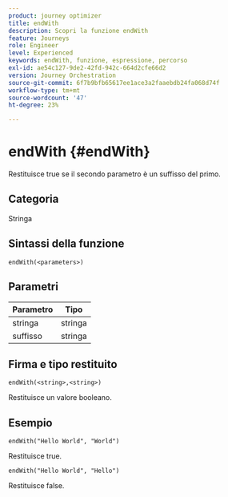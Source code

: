```yaml
---
product: journey optimizer
title: endWith
description: Scopri la funzione endWith
feature: Journeys
role: Engineer
level: Experienced
keywords: endWith, funzione, espressione, percorso
exl-id: ae54c127-9de2-42fd-942c-664d2cfe66d2
version: Journey Orchestration
source-git-commit: 6f7b9bfb65617ee1ace3a2faaebdb24fa068d74f
workflow-type: tm+mt
source-wordcount: '47'
ht-degree: 23%

---
```


# endWith {#endWith}

Restituisce true se il secondo parametro è un suffisso del primo.

## Categoria

Stringa

## Sintassi della funzione

`endWith(<parameters>)`

## Parametri

| Parametro | Tipo |
|-----------|------------------|
| stringa | stringa |
| suffisso | stringa |

## Firma e tipo restituito

`endWith(<string>,<string>)`

Restituisce un valore booleano.

## Esempio

`endWith("Hello World", "World")`

Restituisce true.

`endWith("Hello World", "Hello")`

Restituisce false.
